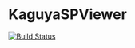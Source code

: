 # KaguyaSPViewer

[![Build Status](https://github.com/z-vig/KaguyaSPViewer.jl/actions/workflows/CI.yml/badge.svg?branch=master)](https://github.com/z-vig/KaguyaSPViewer.jl/actions/workflows/CI.yml?query=branch%3Amaster)
